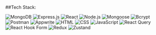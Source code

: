 

<!--
**bhavyawth/bhavyawth** is a ✨ _special_ ✨ repository because its `README.md` (this file) appears on your GitHub profile.

Here are some ideas to get you started:

- 🔭 I’m currently working on ...
- 🌱 I’m currently learning ...
- 👯 I’m looking to collaborate on ...
- 🤔 I’m looking for help with ...
- 💬 Ask me about ...
- 📫 How to reach me: ...
- 😄 Pronouns: ...
- ⚡ Fun fact: ...
-->


##Tech Stack:
<p align="left"> <img src="https://img.shields.io/badge/MongoDB-4EA94B?style=for-the-badge&logo=mongodb&logoColor=white" alt="MongoDB" /> <img src="https://img.shields.io/badge/Express.js-000000?style=for-the-badge&logo=express&logoColor=white" alt="Express.js" /> <img src="https://img.shields.io/badge/React-20232A?style=for-the-badge&logo=react&logoColor=61DAFB" alt="React" /> <img src="https://img.shields.io/badge/Node.js-339933?style=for-the-badge&logo=nodedotjs&logoColor=white" alt="Node.js" /> <img src="https://img.shields.io/badge/Mongoose-880000?style=for-the-badge&logo=mongoose&logoColor=white" alt="Mongoose" /> <img src="https://img.shields.io/badge/Bcrypt-ef4444?style=for-the-badge" alt="Bcrypt" /> <img src="https://img.shields.io/badge/Postman-FF6C37?style=for-the-badge&logo=postman&logoColor=white" alt="Postman" /> <img src="https://img.shields.io/badge/Appwrite-F02E65?style=for-the-badge&logo=appwrite&logoColor=white" alt="Appwrite" /> <img src="https://img.shields.io/badge/HTML5-E34F26?style=for-the-badge&logo=html5&logoColor=white" alt="HTML" /> <img src="https://img.shields.io/badge/CSS3-1572B6?style=for-the-badge&logo=css3&logoColor=white" alt="CSS" /> <img src="https://img.shields.io/badge/JavaScript-F7DF1E?style=for-the-badge&logo=javascript&logoColor=black" alt="JavaScript" /> <img src="https://img.shields.io/badge/React_Query-FF4154?style=for-the-badge&logo=react-query&logoColor=white" alt="React Query" /> <img src="https://img.shields.io/badge/React_Hook_Form-EC5990?style=for-the-badge&logo=reacthookform&logoColor=white" alt="React Hook Form" /> <img src="https://img.shields.io/badge/Redux-764ABC?style=for-the-badge&logo=redux&logoColor=white" alt="Redux" /> <img src="https://img.shields.io/badge/Zustand-000000?style=for-the-badge&logo=zustand&logoColor=white" alt="Zustand" /> </p>
